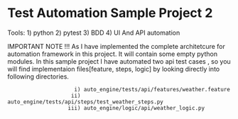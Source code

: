 # Test Automation Sample Project 2

Tools:
      1) python
      2) pytest
      3) BDD
      4) UI And API automation
 
  
  
IMPORTANT NOTE !!!  As I have implemented the complete architetcure for automation framework in this project. It will contain some empty python modules.
                    In this sample project I have automated two api test cases , so you will find implementaion files[feature, steps, logic] by looking directly into
                    following directories.
                    
                         i) auto_engine/tests/api/features/weather.feature
                        ii) auto_engine/tests/api/steps/test_weather_steps.py
                       iii) auto_engine/logic/api/weather_logic.py
